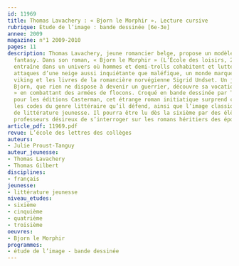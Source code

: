 ```yaml
---
id: 11969
title: Thomas Lavachery : « Bjorn le Morphir ». Lecture cursive
rubrique: Étude de l’image : bande dessinée [6e-3e]
annee: 2009
magazine: n°1 2009-2010
pages: 11
description: Thomas Lavachery, jeune romancier belge, propose un modèle original d’heroic
  fantasy. Dans son roman, « Bjorn le Morphir » (L’École des loisirs, 2004), il nous
  entraîne dans un univers où hommes et demi-trolls cohabitent et luttent contre les
  attaques d’une neige aussi inquiétante que maléfique, un monde marqué par la mythologie
  viking et les livres de la romancière norvégienne Sigrid Undset. Un jeune garçon,
  Bjorn, que rien ne dispose à devenir un guerrier, découvre sa vocation de « morphir
  » en combattant des armées de flocons. Croqué en bande dessinée par Thomas Gilbert
  pour les éditions Casterman, cet étrange roman initiatique surprend car il réinvente
  les codes du genre littéraire qu’il défend, ainsi que l’image classique du héros
  de littérature jeunesse. Il pourra être lu dès la sixième par des élèves et des
  professeurs désireux de s’interroger sur les romans héritiers des épopées d’Homère.
article_pdf: 11969.pdf
revue: L’école des lettres des collèges
auteurs:
- Julie Proust-Tanguy
auteur_jeunesse:
- Thomas Lavachery
- Thomas Gilbert
disciplines:
- français
jeunesse:
- littérature jeunesse
niveau_etudes:
- sixième
- cinquième
- quatrième
- troisième
oeuvres:
- Bjorn le Morphir
programmes:
- étude de l’image - bande dessinée
---
```

